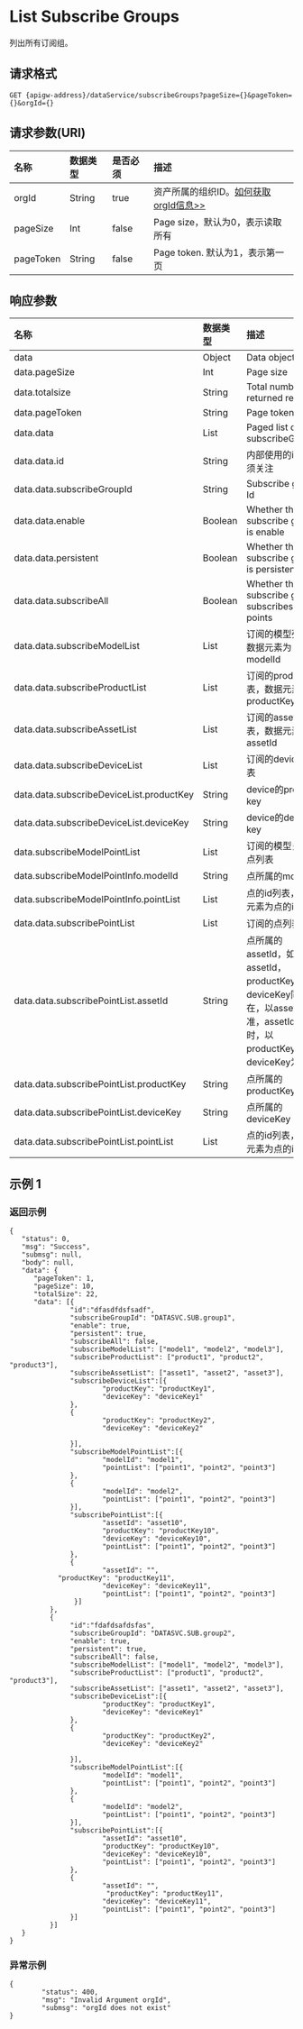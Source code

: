 # List Subscribe Groups

列出所有订阅组。

## 请求格式

```
GET {apigw-address}/dataService/subscribeGroups?pageSize={}&pageToken={}&orgId={}
```

## 请求参数(URI)

| **名称**  | **数据类型** | **是否必须** | **描述**                         |
|:----------|:-------------|:-------------|:---------------------------------|
| orgId     | String       | true         | 资产所属的组织ID。[如何获取orgId信息>>](/docs/api/zh_CN/2.0.9/api_faqs#id-orgid-orgid)                  |
| pageSize  | Int          | false        | Page size，默认为0，表示读取所有 |
| pageToken | String       | false        | Page token. 默认为1，表示第一页  |



## 响应参数

| **名称**                                 | **数据类型**                  | **描述**                                                                                                               |
|:-----------------------------------------|:------------------------------|:-----------------------------------------------------------------------------------------------------------------------|
| data                                     | Object                        | Data object                                                                                                            |
| data.pageSize                            | Int                           | Page size                                                                                                              |
| data.totalsize                           | String                        | Total number of returned records                                                                                       |
| data.pageToken                           | String                        | Page token                                                                                                             |
| data.data                                | List<SubscribeGroup>          | Paged list of subscribeGroups                                                                                          |
| data.data.id                             | String                        | 内部使用的id，无须关注                                                                                                 |
| data.data.subscribeGroupId               | String                        | Subscribe group Id                                                                                                     |
| data.data.enable                         | Boolean                       | Whether the subscribe group is enable                                                                                  |
| data.data.persistent                     | Boolean                       | Whether the subscribe group is persistent                                                                              |
| data.data.subscribeAll                   | Boolean                       | Whether the subscribe group subscribes to   all points                                                                 |
| data.data.subscribeModelList             | List<String>                  | 订阅的模型列表，数据元素为modelId                                                                                      |
| data.data.subscribeProductList           | List<String>                  | 订阅的product列表，数据元素为productKey                                                                                |
| data.data.subscribeAssetList             | List<String>                  | 订阅的asset列表，数据元素为assetId                                                                                     |
| data.data.subscribeDeviceList            | List<subscribeDeviceInfo>     | 订阅的device列表                                                                                                       |
| data.data.subscribeDeviceList.productKey | String                        | device的product   key                                                                                                  |
| data.data.subscribeDeviceList.deviceKey  | String                        | device的device key                                                                                                     |
| data.subscribeModelPointList             | List<subscribeModelPointInfo> | 订阅的模型关联的点列表                                                                                                 |
| data.subscribeModelPointInfo.modelId     | String                        | 点所属的modelId                                                                                                        |
| data.subscribeModelPointInfo.pointList   | List<String>                  | 点的id列表，数据元素为点的id                                                                                           |
| data.data.subscribePointList             | List<subscribePointInfo>      | 订阅的点列表                                                                                                           |
| data.data.subscribePointList.assetId     | String                        | 点所属的assetId，如果assetId，productKey，deviceKey同时存在，以assetId为准，assetId为空时，以productKey，deviceKey为准 |
| data.data.subscribePointList.productKey  | String                        | 点所属的productKey                                                                                                     |
| data.data.subscribePointList.deviceKey   | String                        | 点所属的deviceKey                                                                                                      |
| data.data.subscribePointList.pointList   | List<String>                  | 点的id列表，数据元素为点的id                                                                                           |

## 示例 1

### 返回示例

```
{
   "status": 0,
   "msg": "Success",
   "submsg": null,
   "body": null,
   "data": {
      "pageToken": 1,
      "pageSize": 10,
      "totalSize": 22,
      "data": [{
               "id":"dfasdfdsfsadf",
               "subscribeGroupId": "DATASVC.SUB.group1",
               "enable": true,
               "persistent": true,
               "subscribeAll": false,
               "subscribeModelList": ["model1", "model2", "model3"],
               "subscribeProductList": ["product1", "product2", "product3"],
               "subscribeAssetList": ["asset1", "asset2", "asset3"],
               "subscribeDeviceList":[{
                       "productKey": "productKey1",
                       "deviceKey": "deviceKey1"
               },
               {
                       "productKey": "productKey2",
                       "deviceKey": "deviceKey2"

               }],
               "subscribeModelPointList":[{
                       "modelId": "model1",
                       "pointList": ["point1", "point2", "point3"]
               },
               {
                       "modelId": "model2",
                       "pointList": ["point1", "point2", "point3"]
               }],
               "subscribePointList":[{
                       "assetId": "asset10",
                       "productKey": "productKey10",
                       "deviceKey": "deviceKey10",
                       "pointList": ["point1", "point2", "point3"]
               },
               {
                       "assetId": "",
            "productKey": "productKey11",
                       "deviceKey": "deviceKey11",
                       "pointList": ["point1", "point2", "point3"]
                }]
          },
          {
               "id":"fdafdsafdsfas",
               "subscribeGroupId": "DATASVC.SUB.group2",
               "enable": true,
               "persistent": true,
               "subscribeAll": false,
               "subscribeModelList": ["model1", "model2", "model3"],
               "subscribeProductList": ["product1", "product2", "product3"],
               "subscribeAssetList": ["asset1", "asset2", "asset3"],
               "subscribeDeviceList":[{
                       "productKey": "productKey1",
                       "deviceKey": "deviceKey1"
               },
               {
                       "productKey": "productKey2",
                       "deviceKey": "deviceKey2"

               }],
               "subscribeModelPointList":[{
                       "modelId": "model1",
                       "pointList": ["point1", "point2", "point3"]
               },
               {
                       "modelId": "model2",
                       "pointList": ["point1", "point2", "point3"]
               }],
               "subscribePointList":[{
                       "assetId": "asset10",
                       "productKey": "productKey10",
                       "deviceKey": "deviceKey10",
                       "pointList": ["point1", "point2", "point3"]
               },
               {
                       "assetId": "",
                        "productKey": "productKey11",
                       "deviceKey": "deviceKey11",
                       "pointList": ["point1", "point2", "point3"]
               }]
          }]
   }
}
```



### 异常示例

```
{
        "status": 400,
        "msg": "Invalid Argument orgId",
        "submsg": "orgId does not exist"
}
```
